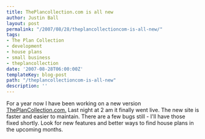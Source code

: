 ```yaml
---
title: ThePlancollection.com is all new
author: Justin Ball
layout: post
permalink: "/2007/08/28/theplancollectioncom-is-all-new/"
tags:
- The Plan Collection
- development
- house plans
- small business
- theplancollection
date: '2007-08-28T06:00:00Z'
templateKey: blog-post
path: "/theplancollectioncom-is-all-new"
description: ''
---
```


For a year now I have been working on a new version [ThePlanCollection.com.][1] Last night at 2 am it finally went live. The new site is faster and easier to maintain. There are a few bugs still - I'll have those fixed shortly. Look for new features and better ways to find house plans in the upcoming months.

 [1]: http://www.theplancollection.com
